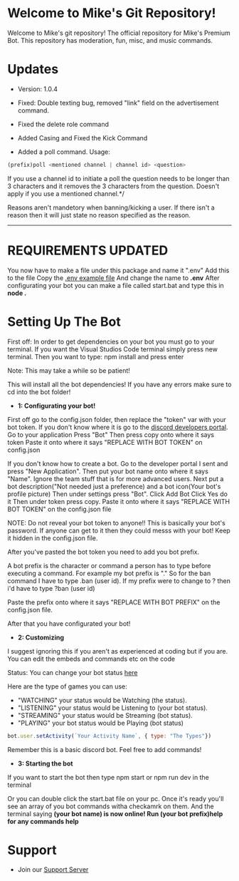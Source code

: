
Welcome to Mike's Git Repository!
=======
Welcome to Mike's git repository! The official repository for Mike's Premium Bot.
This repository has moderation, fun, misc, and music commands.


# Updates
 - Version: 1.0.4
- Fixed: Double texting bug, removed "link" field on the advertisement command. 
- Fixed the delete role command
- Added Casing and Fixed the Kick Command

- Added a poll command. Usage: 
```js
(prefix)poll <mentioned channel | channel id> <question>
```

If you use a channel id to initiate a poll the question needs to be longer than 3 characters and it removes the 3 characters from the question. Doesn't apply if you use a mentioned channel.*/




Reasons aren't mandetory when banning/kicking a user. If there isn't a reason then it will just state no reason specified as the reason.

________________________________

# REQUIREMENTS UPDATED
You now have to make a file under this package and name it ".env" Add this to the file
Copy the [.env example file](https://https://github.com/mikebots/mikesbot-repo/edit/master/.env_example)
And change the name to **.env**
After configurating your bot you can make a file called start.bat and type this in **node .**


# Setting Up The Bot
First off: In order to get dependencies on your bot you must go to your terminal. If you want the Visual Studios Code terminal simply press new terminal.
Then you want to type: npm install and press enter

Note: This may take a while so be patient!

This will install all the bot dependencies! If you have any errors make sure to cd into the bot folder!


- **1: Configurating your bot!**

First off go to the config.json folder, then replace the "token" var with your bot token. If you don't know where it is go to the [discord developers portal](https://discordapp.com/developers/applications/me).
Go to your application
Press "Bot"
Then press copy onto where it says token
Paste it onto where it says "REPLACE WITH BOT TOKEN" on config.json


If you don't know how to create a bot. Go to the developer portal I sent and press "New Application". Then put your bot name onto where it says "Name". Ignore the team stuff that is for more advanced users. 
Next put a bot description("Not needed just a preference) and a bot icon(Your bot's profile picture)
Then under settings press "Bot".
Click Add Bot
Click Yes do it
Then under token press copy. 
Paste it onto where it says "REPLACE WITH BOT TOKEN" on the config.json file

NOTE: Do not reveal your bot token to anyone!! This is basically your bot's password. If anyone can get to it then they could messs with your bot! Keep it hidden in the config.json file.

After you've pasted the bot token you need to add you bot prefix.

A bot prefix is the character or command a person has to type before executing a command. For example my bot prefix is "." So for the ban command I have to type .ban (user id). If my prefix were to change to ? then i'd have to type ?ban (user id)

Paste the prefix onto where it says "REPLACE WITH BOT PREFIX" on the config.json file.

After that you have configurated your bot!



- **2: Customizing**

I suggest ignoring this if you aren't as experienced at coding but if you are. You can edit the embeds and commands etc on the code

Status: You can change your bot status [here](https://github.com/mikebots/mikesbot-repo/edit/master/events/client/ready.js)

Here are the type of games you can use: 
- "WATCHING" your status would be Watching (the status). 
- "LISTENING" your status would be Listening to (your bot status). 
- "STREAMING" your status would be Streaming (bot status). 
- "PLAYING" your bot status would be Playing (bot status)
```js
bot.user.setActivity(`Your Activity Name`, { type: "The Types"})
```

Remember this is a basic discord bot. Feel free to add commands!





- **3: Starting the bot**



If you want to start the bot then type npm start or npm run dev in the terminal

Or you can double click the start.bat file on your pc. Once it's ready you'll see an array of you bot commands witha checkamrk on them. And the terminal saying **(your bot name) is now online! Run (your bot prefix)help for any commands help**

# Support
- Join our [Support Server](https://discord.gg/Be2AkYQ)

